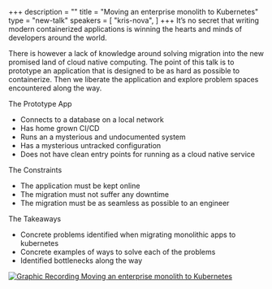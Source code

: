 +++
description = ""
title = "Moving an enterprise monolith to Kubernetes"
type = "new-talk"
speakers = [
        "kris-nova",
]
+++
It’s no secret that writing modern containerized applications is winning the hearts and minds of developers around the world.

There is however a lack of knowledge around solving migration into the new promised land of cloud native computing. The point of this talk is to prototype an application that is designed to be as hard as possible to containerize. Then we liberate the application and explore problem spaces encountered along the way.

The Prototype App

- Connects to a database on a local network
- Has home grown CI/CD
- Runs an a mysterious and undocumented system
- Has a mysterious untracked configuration
- Does not have clean entry points for running as a cloud native service

The Constraints

- The application must be kept online
- The migration must not suffer any downtime
- The migration must be as seamless as possible to an engineer

The Takeaways

- Concrete problems identified when migrating monolithic apps to kubernetes
- Concrete examples of ways to solve each of the problems
- Identified bottlenecks along the way

<a href="https://assets.devopsdays.org/events/2018/toronto/DevOpsDaysTO_May30_2018_KrisNova.jpg" target="_blank"><img src="https://assets.devopsdays.org/events/2018/toronto/DevOpsDaysTO_May30_2018_KrisNova_lores.jpg" alt="Graphic Recording Moving an enterprise monolith to Kubernetes" /></a>